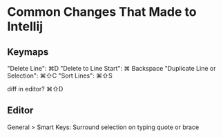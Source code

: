 

# Common Changes That Made to Intellij

## Keymaps

"Delete Line": ⌘D
"Delete to Line Start": ⌘ Backspace
"Duplicate Line or Selection": ⌘⇧C
"Sort Lines": ⌘⇧S

diff in editor? ⌘⇧D

## Editor
General > Smart Keys:
Surround selection on typing quote or brace
